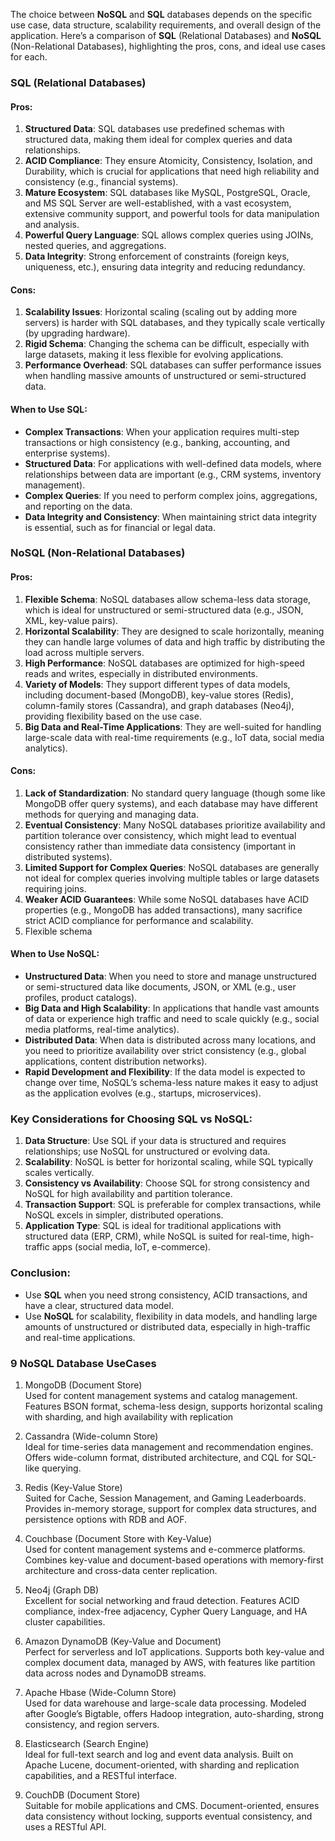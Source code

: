 The choice between **NoSQL** and **SQL** databases depends on the specific use case, data structure, scalability requirements, and overall design of the application. Here’s a comparison of **SQL** (Relational Databases) and **NoSQL** (Non-Relational Databases), highlighting the pros, cons, and ideal use cases for each.

### SQL (Relational Databases)

#### Pros:
1. **Structured Data**: SQL databases use predefined schemas with structured data, making them ideal for complex queries and data relationships.
2. **ACID Compliance**: They ensure Atomicity, Consistency, Isolation, and Durability, which is crucial for applications that need high reliability and consistency (e.g., financial systems).
3. **Mature Ecosystem**: SQL databases like MySQL, PostgreSQL, Oracle, and MS SQL Server are well-established, with a vast ecosystem, extensive community support, and powerful tools for data manipulation and analysis.
4. **Powerful Query Language**: SQL allows complex queries using JOINs, nested queries, and aggregations.
5. **Data Integrity**: Strong enforcement of constraints (foreign keys, uniqueness, etc.), ensuring data integrity and reducing redundancy.

#### Cons:
1. **Scalability Issues**: Horizontal scaling (scaling out by adding more servers) is harder with SQL databases, and they typically scale vertically (by upgrading hardware).
2. **Rigid Schema**: Changing the schema can be difficult, especially with large datasets, making it less flexible for evolving applications.
3. **Performance Overhead**: SQL databases can suffer performance issues when handling massive amounts of unstructured or semi-structured data.
   
#### When to Use SQL:
- **Complex Transactions**: When your application requires multi-step transactions or high consistency (e.g., banking, accounting, and enterprise systems).
- **Structured Data**: For applications with well-defined data models, where relationships between data are important (e.g., CRM systems, inventory management).
- **Complex Queries**: If you need to perform complex joins, aggregations, and reporting on the data.
- **Data Integrity and Consistency**: When maintaining strict data integrity is essential, such as for financial or legal data.

### NoSQL (Non-Relational Databases)

#### Pros:
1. **Flexible Schema**: NoSQL databases allow schema-less data storage, which is ideal for unstructured or semi-structured data (e.g., JSON, XML, key-value pairs).
2. **Horizontal Scalability**: They are designed to scale horizontally, meaning they can handle large volumes of data and high traffic by distributing the load across multiple servers.
3. **High Performance**: NoSQL databases are optimized for high-speed reads and writes, especially in distributed environments.
4. **Variety of Models**: They support different types of data models, including document-based (MongoDB), key-value stores (Redis), column-family stores (Cassandra), and graph databases (Neo4j), providing flexibility based on the use case.
5. **Big Data and Real-Time Applications**: They are well-suited for handling large-scale data with real-time requirements (e.g., IoT data, social media analytics).

#### Cons:
1. **Lack of Standardization**: No standard query language (though some like MongoDB offer query systems), and each database may have different methods for querying and managing data.
2. **Eventual Consistency**: Many NoSQL databases prioritize availability and partition tolerance over consistency, which might lead to eventual consistency rather than immediate data consistency (important in distributed systems).
3. **Limited Support for Complex Queries**: NoSQL databases are generally not ideal for complex queries involving multiple tables or large datasets requiring joins.
4. **Weaker ACID Guarantees**: While some NoSQL databases have ACID properties (e.g., MongoDB has added transactions), many sacrifice strict ACID compliance for performance and scalability.
5.  Flexible schema

#### When to Use NoSQL:
- **Unstructured Data**: When you need to store and manage unstructured or semi-structured data like documents, JSON, or XML (e.g., user profiles, product catalogs).
- **Big Data and High Scalability**: In applications that handle vast amounts of data or experience high traffic and need to scale quickly (e.g., social media platforms, real-time analytics).
- **Distributed Data**: When data is distributed across many locations, and you need to prioritize availability over strict consistency (e.g., global applications, content distribution networks).
- **Rapid Development and Flexibility**: If the data model is expected to change over time, NoSQL’s schema-less nature makes it easy to adjust as the application evolves (e.g., startups, microservices).

### Key Considerations for Choosing SQL vs NoSQL:
1. **Data Structure**: Use SQL if your data is structured and requires relationships; use NoSQL for unstructured or evolving data.
2. **Scalability**: NoSQL is better for horizontal scaling, while SQL typically scales vertically.
3. **Consistency vs Availability**: Choose SQL for strong consistency and NoSQL for high availability and partition tolerance.
4. **Transaction Support**: SQL is preferable for complex transactions, while NoSQL excels in simpler, distributed operations.
5. **Application Type**: SQL is ideal for traditional applications with structured data (ERP, CRM), while NoSQL is suited for real-time, high-traffic apps (social media, IoT, e-commerce).

### Conclusion:
- Use **SQL** when you need strong consistency, ACID transactions, and have a clear, structured data model.
- Use **NoSQL** for scalability, flexibility in data models, and handling large amounts of unstructured or distributed data, especially in high-traffic and real-time applications.


### 9 NoSQL Database UseCases

1. MongoDB (Document Store)  
    Used for content management systems and catalog management. Features BSON format, schema-less design, supports horizontal scaling with sharding, and high availability with replication  
    
2. Cassandra (Wide-column Store)  
    Ideal for time-series data management and recommendation engines. Offers wide-column format, distributed architecture, and CQL for SQL-like querying.  
    
3. Redis (Key-Value Store)  
    Suited for Cache, Session Management, and Gaming Leaderboards. Provides in-memory storage, support for complex data structures, and persistence options with RDB and AOF.  
    
4. Couchbase (Document Store with Key-Value)  
    Used for content management systems and e-commerce platforms. Combines key-value and document-based operations with memory-first architecture and cross-data center replication.  
    
5. Neo4j (Graph DB)  
    Excellent for social networking and fraud detection. Features ACID compliance, index-free adjacency, Cypher Query Language, and HA cluster capabilities.  
    
6. Amazon DynamoDB (Key-Value and Document)  
    Perfect for serverless and IoT applications. Supports both key-value and complex document data, managed by AWS, with features like partition data across nodes and DynamoDB streams.  
    
7. Apache Hbase (Wide-Column Store)  
    Used for data warehouse and large-scale data processing. Modeled after Google’s Bigtable, offers Hadoop integration, auto-sharding, strong consistency, and region servers.  
    
8. Elasticsearch (Search Engine)  
    Ideal for full-text search and log and event data analysis. Built on Apache Lucene, document-oriented, with sharding and replication capabilities, and a RESTful interface.  
    
9. CouchDB (Document Store)  
    Suitable for mobile applications and CMS. Document-oriented, ensures data consistency without locking, supports eventual consistency, and uses a RESTful API.